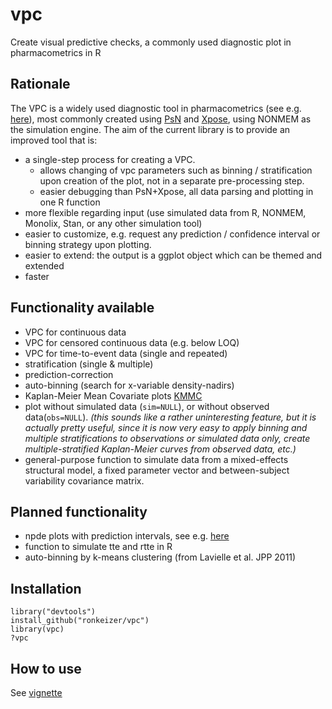 vpc
===

Create visual predictive checks, a commonly used diagnostic plot in pharmacometrics in R 

## Rationale

The VPC is a widely used diagnostic tool in pharmacometrics (see e.g. [here](http://page-meeting.org/default.asp?abstract=1434)), most commonly created using [PsN](http://psn.sourceforge.net) and [Xpose](http://xpose.sourceforge.net), using NONMEM as the simulation engine. The aim of the current library is to provide an improved tool that is:

- a single-step process for creating a VPC. 
  - allows changing of vpc parameters such as binning / stratification upon creation of the plot, not in a separate pre-processing step.
  - easier debugging than PsN+Xpose, all data parsing and plotting in one R function
- more flexible regarding input (use simulated data from R, NONMEM, Monolix, Stan, or any other simulation tool)
- easier to customize, e.g. request any prediction / confidence interval or binning strategy upon plotting.
- easier to extend: the output is a ggplot object which can be themed and extended
- faster

## Functionality available

- VPC for continuous data
- VPC for censored continuous data (e.g. below LOQ)
- VPC for time-to-event data (single and repeated)
- stratification (single & multiple)
- prediction-correction
- auto-binning (search for x-variable density-nadirs)
- Kaplan-Meier Mean Covariate plots [KMMC](http://page-meeting.org/pdf_assets/4280-2012-06%20PAGE%20KMMC.pdf)
- plot without simulated data (`sim=NULL`), or without observed data(`obs=NULL`). _(this sounds like a rather uninteresting feature, but it is actually pretty useful, since it is now very easy to apply binning and multiple stratifications to observations or simulated data only, create multiple-stratified Kaplan-Meier curves from observed data, etc.)_
- general-purpose function to simulate data from a mixed-effects structural model, a fixed parameter vector and between-subject variability covariance matrix.

## Planned functionality

- npde plots with prediction intervals, see e.g. [here](http://page-meeting.org/pdf_assets/9164-venise12_posternpde.pdf)
- function to simulate tte and rtte in R
- auto-binning by k-means clustering (from Lavielle et al. JPP 2011)

## Installation

    library("devtools")
    install_github("ronkeizer/vpc")
    library(vpc)
    ?vpc
   
## How to use

See [vignette](http://ronkeizer.github.io/vpc/)

